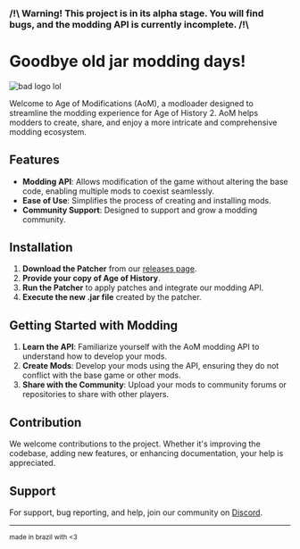 
### /!\\ Warning! This project is in its alpha stage. You will find bugs, and the modding API is currently incomplete. /!\\

# Goodbye old jar modding days!

![bad logo lol](https://gitlab.com/age-of-modifications/age-of-modifications/-/raw/master/aom.png)

Welcome to Age of Modifications (AoM), a modloader designed to streamline the modding experience for Age of History 2. AoM helps modders to create, share, and enjoy a more intricate and comprehensive modding ecosystem.

## Features

- **Modding API**: Allows modification of the game without altering the base code, enabling multiple mods to coexist seamlessly.
- **Ease of Use**: Simplifies the process of creating and installing mods.
- **Community Support**: Designed to support and grow a modding community.

## Installation

1. **Download the Patcher** from our [releases page](https://gitlab.com/age-of-modifications/age-of-modifications/-/releases).
2. **Provide your copy of Age of History**.
3. **Run the Patcher** to apply patches and integrate our modding API.
4. **Execute the new .jar file** created by the patcher.

## Getting Started with Modding

1. **Learn the API**: Familiarize yourself with the AoM modding API to understand how to develop your mods.
2. **Create Mods**: Develop your mods using the API, ensuring they do not conflict with the base game or other mods.
3. **Share with the Community**: Upload your mods to community forums or repositories to share with other players.

## Contribution

We welcome contributions to the project. Whether it's improving the codebase, adding new features, or enhancing documentation, your help is appreciated.

## Support

For support, bug reporting, and help, join our community on [Discord](https://discord.gg/5gX297vNDC).

---

<sub>made in brazil with <3</sub>
